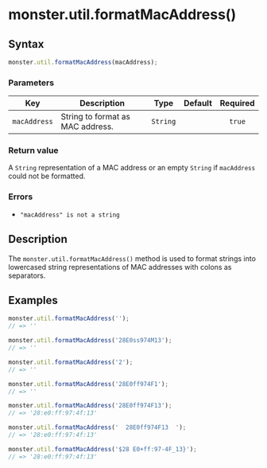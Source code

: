 # monster.util.formatMacAddress()

## Syntax
```javascript
monster.util.formatMacAddress(macAddress);
```

### Parameters
Key | Description | Type | Default | Required
:-: | --- | :-: | :-: | :-:
`macAddress` | String to format as MAC address. | `String` | | `true`

### Return value
A `String` representation of a MAC address or an empty `String` if `macAddress` could not be formatted.

### Errors
* `"macAddress" is not a string`

## Description
The `monster.util.formatMacAddress()` method is used to format strings into lowercased string representations of MAC addresses with colons as separators.

## Examples
```javascript
monster.util.formatMacAddress('');
// => ''

monster.util.formatMacAddress('28E0ss974M13');
// => ''

monster.util.formatMacAddress('2');
// => ''

monster.util.formatMacAddress('28E0ff974F1');
// => ''

monster.util.formatMacAddress('28E0ff974F13');
// => '28:e0:ff:97:4f:13'

monster.util.formatMacAddress('  28E0ff974F13  ');
// => '28:e0:ff:97:4f:13'

monster.util.formatMacAddress('$28 E0+ff:97-4F_13}');
// => '28:e0:ff:97:4f:13'
```
